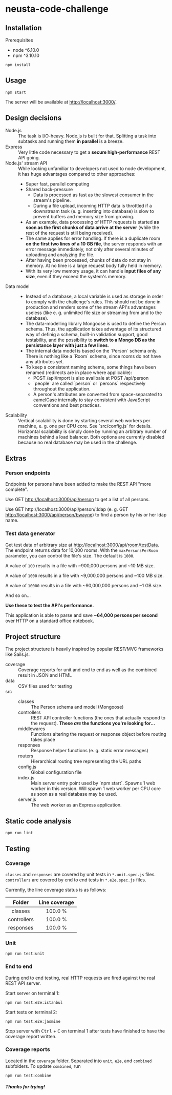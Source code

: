 # neusta-code-challenge

## Installation
Prerequisites
* node ^6.10.0
* npm ^3.10.10
```
npm install
```

## Usage
```
npm start
```
The server will be available at [http://localhost:3000/](http://localhost:3000/).

## Design decisions
<dl>
    <dt>Node.js</dt>
    <dd>The task is I/O-heavy. Node.js is built for that. Splitting a task into subtasks and running them <b>in parallel</b> is a breeze.</dd>
    <dt>Express</dt>
    <dd>Very little code necessary to get a <b>secure high-performance</b> REST API going.</dd>
    <dt>Node.js' stream API</dt>
    <dd>
        While looking unfamiliar to developers not used to node development, it has huge advantages compared to other approaches:
        <ul>
            <li>Super fast, parallel computing</li>
            <li>
                Shared back-pressure
                <ul>
                    <li>Data is processed as fast as the slowest consumer in the stream's pipeline.</li>
                    <li>During a file upload, incoming HTTP data is throttled if a downstream task (e. g. inserting into database) is slow to prevent buffers and memory size from growing.</li>
                </ul>
            </li>
            <li>As an example, data processing of HTTP requests is started <b>as soon as the first chunks of data arrive at the server</b> (while the rest of the request is still being received).</li>
            <li>The same applies for error handling. If there is a duplicate room <b>on the first two lines of a 10 GB file</b>, the server responds with an error message immediately, not only after several minutes of uploading and analyzing the file.</li>
            <li>After having been processed, chunks of data do not stay in memory. At no time is a large request body fully held in memory.</li>
            <li>With its very low memory usage, it can handle <b>input files of any size</b>, even if they exceed the system's memory.</li>
    </dd>
    <dt>Data model</dt>
    <dd>
        <ul>
            <li>
                Instead of a database, a local variable is used as storage in order to comply with the challenge's rules. This should not be done in production and renders some of the stream API's advantages useless (like e. g. unlimited file size or streaming from and to the database).
            </li>
            <li>
                The data-modelling library Mongoose is used to define the Person schema. Thus, the appllication takes advantage of its structured way of definig a schema, built-in validation support, good testability, and the possibility to <b>switch to a Mongo DB as the persistance layer with just a few lines</b>.
            </li>
            <li>
                The internal data model is based on the `Person` schema only. There is nothing like a `Room` schema, since rooms do not have any attributes yet.
            </li>
            <li>
                To keep a consistent naming scheme, some things have been renamed (redirects are in place where applicable):
                <ul>
                    <li>POST /api/import is also availbale at POST /api/person</li>
                    <li>`people` are called `person` or `persons` respectively throughout the application.</li>
                    <li>A person's attributes are converted from space-separated to camelCase internally to stay consistent with JavaScript conventions and best practices.</li>
                </ul>
            </li>
        </ul>
    </dd>
    <dt>Scalability</dt>
    <dd>Vertical scalability is done by starting several web workers per machine, e. g. one per CPU core. See `src/config.js` for details. Horizontal scalability is simply done by running an arbitrary number of machines behind a load balancer. Both options are currently disabled because no real database may be used in the challenge.</dd>
</dl>

## Extras
### Person endpoints
Endpoints for persons have been added to make the REST API "more complete".

Use GET [http://localhost:3000/api/person](http://localhost:3000/api/person) to get a list of all persons.

Use GET http://localhost:3000/api/person/:ldap (e. g. GET [http://localhost:3000/api/person/bwayne](http://localhost:3000/api/bwayne)) to find a person by his or her ldap name.

### Test data generator
Get test data of arbitrary size at [http://localhost:3000/api/room/testData](http://localhost:3000/api/room/testData). The endpoint returns data for 10,000 rooms. With the `maxPersonsPerRoom` parameter, you can control the file's size. The default is `1000`.

A value of `100` results in a file with ~900,000 persons and ~10 MB size.

A value of `1000` results in a file with ~9,000,000 persons and ~100 MB size.

A value of `10000` results in a file with ~90,000,000 persons and ~1 GB size.

And so on...

**Use these to test the API's performance.**

This application is able to parse and save <b>~64,000 persons per second</b> over HTTP on a standard office notebook.

## Project structure
The project structure is heavily inspired by popular REST/MVC frameworks like Sails.js.

<dl>
    <dt>coverage</dt>
    <dd>Coverage reports for unit and end to end as well as the combined result in JSON and HTML</dd>
    <dt>data</dt>
    <dd>CSV files used for testing</dd>
    <dt>src</dt>
    <dd>
        <dl>
            <dt>classes</dt>
            <dd>The Person schema and model (Mongoose)</dd>
            <dt>controllers</dt>
            <dd>REST API controller functions (the ones that actually respond to the request). <b>These <em>are</em> the functions you're looking for...</b></dd>
            <dt>middlewares</dt>
            <dd>Functions altering the request or response object before routing takes place</dd>
            <dt>responses</dt>
            <dd>Response helper functions (e. g. static error messages)</dd>
            <dt>routers</dt>
            <dd>Hierarchical routing tree representing the URL paths</dd>
            <dt>config.js</dt>
            <dd>Global configuration file</dd>
            <dt>index.js</dt>
            <dd>Main server entry point used by `npm start`. Spawns 1 web worker in this version. Will spawn 1 web worker per CPU core as soon as a real database may be used.</dd>
            <dt>server.js</dt>
            <dd>The web worker as an Express application.</dd>
        </dl>
    </dd>
</dl>

## Static code analysis
```
npm run lint
```

## Testing
### Coverage
`classes` and `responses` are covered by unit tests in `*.unit.spec.js` files. `controllers` are covered by end to end tests in `*.e2e.spec.js` files.

Currently, the line coverage status is as follows:

|    Folder   | Line coverage |
|:-----------:|:-------------:|
| classes     |       100.0 % |
| controllers |       100.0 % |
| responses   |       100.0 % |

### Unit
```
npm run test:unit
```

### End to end
During end to end testing, real HTTP requests are fired against the real REST API server.

Start server on terminal 1:
```
npm run test:e2e:istanbul
```
Start tests on terminal 2:
```
npm run test:e2e:jasmine
```
Stop server with <kbd>Ctrl</kbd> + <kbd>C</kbd> on terminal 1 after tests have finished to have the coverage report written.

### Coverage reports
Located in the `coverage` folder. Separated into `unit`, `e2e`, and `combined` subfolders. To update `combined`, run
```
npm run test:combine
```

##### Thanks for trying!
